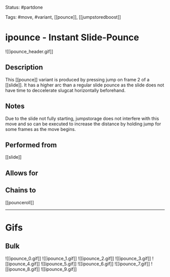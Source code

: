 Status: #partdone

Tags: #move, #variant, [[pounce]], [[jumpstoredboost]]

# ipounce - Instant Slide-Pounce
![[ipounce_header.gif]]
## Description
This [[pounce]] variant is produced by pressing jump on frame 2 of a [[slide]]. It has a higher arc than a regular slide pounce as the slide does not have time to deccelerate slugcat horizontally beforehand.

## Notes
Due to the slide not fully starting, jumpstorage does not interfere with this move and so can be executed to increase the distance by holding jump for some frames as the move begins.

## Performed from
[[slide]]

## Allows for


## Chains to
[[pounceroll]]

___
# Gifs
## Bulk
![[ipounce_0.gif]]
![[ipounce_1.gif]]
![[ipounce_2.gif]]
![[ipounce_3.gif]]
![[ipounce_4.gif]]
![[ipounce_5.gif]]
![[ipounce_6.gif]]
![[ipounce_7.gif]]
![[ipounce_8.gif]]
![[ipounce_9.gif]]